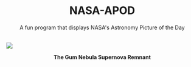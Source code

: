 <div align="center">
  <h1>
    NASA-APOD
  </h1>
</div>
  
<div align="center">
  A fun program that displays NASA's Astronomy Picture of the Day
</div>

<br>

![](https://apod.nasa.gov/apod/image/2211/Gum_Lima_1365.jpg)

<p align = "center">
  <b>The Gum Nebula Supernova Remnant</b>
</p>

